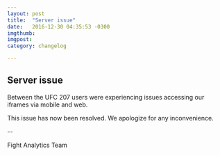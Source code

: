 ```yaml
---
layout: post
title:  "Server issue"
date:   2016-12-30 04:35:53 -0300
imgthumb: 
imgpost: 
category: changelog

---
```



<h2>Server issue</h2>

<p>Between the UFC 207 users were experiencing issues accessing our iframes via mobile and web.</p>

<p>This issue has now been resolved. We apologize for any inconvenience.</p>

-- 

Fight Analytics Team